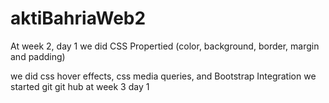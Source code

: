# aktiBahriaWeb2

At week 2, day 1
we did CSS Propertied (color, background, border, margin and padding)


we did css hover effects, css media queries, and Bootstrap Integration
we started git git hub at week 3 day 1